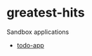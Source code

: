 # greatest-hits
Sandbox applications

- [todo-app](https://adamdubey.github.io/greatest-hits/todo-app)
